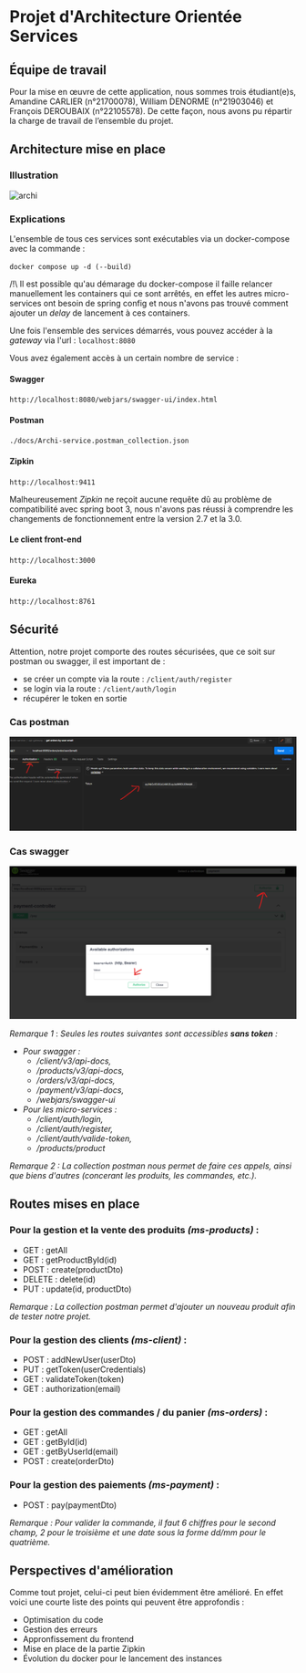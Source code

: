 # Projet d'Architecture Orientée Services

## Équipe de travail

Pour la mise en œuvre de cette application, nous sommes trois étudiant(e)s, Amandine CARLIER (n°21700078), William DENORME (n°21903046) et François DEROUBAIX (n°22105578). De cette façon, nous avons pu répartir la charge de travail de l’ensemble du projet.

## Architecture mise en place

### Illustration

![archi](https://user-images.githubusercontent.com/74269323/235193335-c15f9c81-1a81-4f6b-876b-9286c267c922.png)

### Explications

L'ensemble de tous ces services sont exécutables via un docker-compose avec la commande : 

`docker compose up -d (--build)`

/!\ Il est possible qu'au démarage du docker-compose il faille relancer manuellement les containers qui ce sont arrêtés, 
en effet les autres micro-services ont besoin de spring config et nous n'avons pas trouvé comment ajouter un *delay* de lancement à ces containers.

Une fois l'ensemble des services démarrés, vous pouvez accéder à la *gateway* via l'url : 
`localhost:8080`

Vous avez également accès à un certain nombre de service : 

#### Swagger
`http://localhost:8080/webjars/swagger-ui/index.html`

#### Postman
`./docs/Archi-service.postman_collection.json`

#### Zipkin
`http://localhost:9411`

Malheureusement *Zipkin* ne reçoit aucune requête dû au problème de compatibilité avec spring boot 3, nous n'avons pas réussi à comprendre les changements de fonctionnement entre la version 2.7 et la 3.0.

#### Le client front-end
`http://localhost:3000`

#### Eureka
`http://localhost:8761`

## Sécurité

Attention, notre projet comporte des routes sécurisées, que ce soit sur postman ou swagger, il est important de :
- se créer un compte via la route : `/client/auth/register` 
- se login via la route : `/client/auth/login`
- récupérer le token en sortie

### Cas postman
![postman](docs/img/postman.png)

### Cas swagger
![swagger](docs/img/swagger.png)

*Remarque 1* :
*Seules les routes suivantes sont accessibles **sans token** :*
* *Pour swagger :*
  * */client/v3/api-docs,*
  * */products/v3/api-docs,*
  * */orders/v3/api-docs,*
  * */payment/v3/api-docs,*
  * */webjars/swagger-ui*
* *Pour les micro-services :*
  * */client/auth/login,*
  * */client/auth/register,*
  * */client/auth/valide-token,*
  * */products/product*

*Remarque 2 : La collection postman nous permet de faire ces appels, ainsi que biens d'autres (concerant les produits, les commandes, etc.).*

## Routes mises en place

### Pour la gestion et la vente des produits *(ms-products)* :
  * GET : getAll
  * GET : getProductById(id)
  * POST : create(productDto)
  * DELETE : delete(id)
  * PUT : update(id, productDto)

*Remarque : La collection postman permet d'ajouter un nouveau produit afin de tester notre projet.*

### Pour la gestion des clients *(ms-client)* :
  * POST : addNewUser(userDto)
  * PUT : getToken(userCredentials)
  * GET : validateToken(token)
  * GET : authorization(email)

### Pour la gestion des commandes / du panier *(ms-orders)* :
  * GET : getAll
  * GET : getById(id)
  * GET : getByUserId(email)
  * POST : create(orderDto)

### Pour la gestion des paiements *(ms-payment)* :
  * POST : pay(paymentDto)

*Remarque : Pour valider la commande, il faut 6 chiffres pour le second champ, 2 pour le troisième et une date sous la forme dd/mm pour le quatrième.*

## Perspectives d'amélioration

Comme tout projet, celui-ci peut bien évidemment être amélioré. En effet voici une courte liste des points qui peuvent être approfondis :
  * Optimisation du code
  * Gestion des erreurs
  * Appronfissement du frontend
  * Mise en place de la partie Zipkin
  * Évolution du docker pour le lancement des instances
